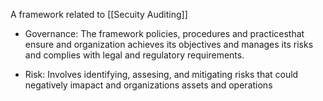 
A framework related to [[Secuity Auditing]]

- Governance:
	The framework policies, procedures and practicesthat ensure and organization achieves its objectives and manages its risks and complies with legal and regulatory requirements.

- Risk:
	Involves identifying, assesing, and mitigating risks that could negatively imapact and organizations assets and operations